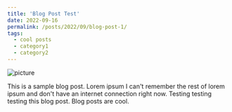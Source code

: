 ```yaml
---
title: 'Blog Post Test'
date: 2022-09-16
permalink: /posts/2022/09/blog-post-1/
tags:
  - cool posts
  - category1
  - category2
---
```



![picture](/image/test.png)

This is a sample blog post. Lorem ipsum I can't remember the rest of lorem ipsum and don't have an internet connection right now. Testing testing testing this blog post. Blog posts are cool.
